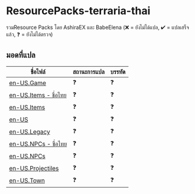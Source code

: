 # ResourcePacks-terraria-thai
รวมResource Packs โดย AshiraEX และ BabeElena
(❌ = ยังไม่ได้แปล, ✔ = แปลเสร็จแล้ว, ❓ = ยังไม่ได้ตรวจ)

## มอดที่แปล
 ชื่อไฟล์                           | สถานะการแปล                                                 | บรรทัด  
--------------------------------- | :------------------------------------------------------------- | :-------------------------------------------------------------
 [en-US.Game](Content/Localization/en-US.Game.json) | ❓ | ❓
 [en-US.Items - ชื่อไทย](Content/Localization/en-US.Items%20-%20ชื่อไทย.json) | ❓ | ❓
 [en-US.Items](Content/Localization/en-US.Items.json) | ❓ | ❓
 [en-US](Content/Localization/en-US.json) | ❓ | ❓
 [en-US.Legacy](Content/Localization/en-US.Legacy.json) | ❓ | ❓
 [en-US.NPCs - ชื่อไทย](Content/Localization/en-US.NPCs%20-%20ชื่อไทย.json) | ❓ | ❓
 [en-US.NPCs](Content/Localization/en-US.NPCs.json) | ❓ | ❓
 [en-US.Projectiles](Content/Localization/en-US.Projectiles.json) | ❓ | ❓
 [en-US.Town](Content/Localization/en-US.Town.json) | ❓ | ❓
